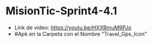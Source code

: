 # MisionTic-Sprint4-4.1

- Link de video:  https://youtu.be/HXXBmuM9PJo
- #Apk en la Carpeta con el Nombre "Travel_Gps_Icon"
